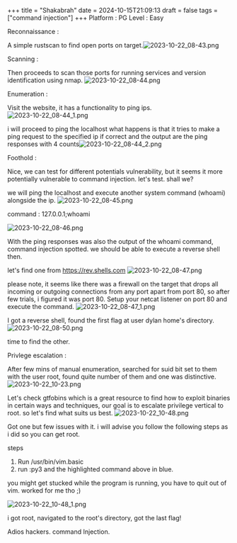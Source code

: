 
+++
title = "Shakabrah"
date = 2024-10-15T21:09:13
draft = false
tags = ["command injection"]
+++
Platform : PG
Level : Easy

Reconnaissance :

A simple rustscan to find open ports on target.![2023-10-22_08-43.png](/images/2023-10-22_08-43.png)

Scanning :

Then proceeds to scan those ports for running services and version identification using nmap. ![2023-10-22_08-44.png](/images/2023-10-22_08-44.png)

Enumeration : 

Visit the website, it has a functionality to ping ips. ![2023-10-22_08-44_1.png](/images/2023-10-22_08-44_1.png)

i will proceed to ping the localhost what happens is that it tries to make a  ping request to the specified ip if correct and the output are the ping responses with 4 counts![2023-10-22_08-44_2.png](/images/2023-10-22_08-44_2.png)

Foothold :

Nice, we can test for different potentials vulnerability, but it seems it more potentially vulnerable to command injection. let's test. shall we?

we will ping the localhost and execute another system command (whoami) alongside the ip. ![2023-10-22_08-45.png](/images/2023-10-22_08-45.png)

command : 127.0.0.1;whoami

![2023-10-22_08-46.png](/images/2023-10-22_08-46.png)

With the ping responses was also the output of the whoami command, command injection spotted. we should be able to execute a reverse shell then. 

let's find one from https://rev.shells.com  ![2023-10-22_08-47.png](/images/2023-10-22_08-47.png)

please note, it seems like there was a firewall on the target that drops all incoming or outgoing connections from any port apart from port 80, so after few trials, i figured it was port 80. Setup your netcat listener on port 80 and execute the command. ![2023-10-22_08-47_1.png](/images/2023-10-22_08-47_1.png)

I got a reverse shell, found the first flag at user dylan home's directory. 
![2023-10-22_08-50.png](/images/2023-10-22_08-50.png)

time to find the other.  

Privlege escalation :

After few mins of manual enumeration, searched for suid bit set to them with the user root, found quite number of them and one was distinctive. ![2023-10-22_10-23.png](/images/2023-10-22_10-23.png)

Let's check gtfobins which is a great resource to find how to exploit binaries in certain ways and techniques, our goal is to escalate privilege vertical to root. so let's find what suits us best. ![2023-10-22_10-48.png](/images/2023-10-22_10-48.png)

Got one but few issues with it. i will advise you follow the following steps as i did so you can get root. 

steps
1. Run /usr/bin/vim.basic
2. run :py3 and the highlighted command above in blue.

you might get stucked while the program is running, you have to quit out of vim.
worked for me tho ;)

![2023-10-22_10-48_1.png](/images/2023-10-22_10-48_1.png)

i got root, navigated to the root's directory, got the last flag!

Adios hackers. 
command Injection. 